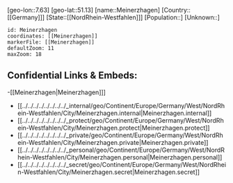 ﻿---
location: [51.13,7.63]
mapzoom: [7,12] 
mapmarker: city 
type: City
tags:
- geo/City


SpocWebEntityId: 32383
isDeleted: false
confidential: public

---
[geo-lon::7.63]
[geo-lat::51.13]
[name::Meinerzhagen]
[Country::[[Germany]]]
[State::[[NordRhein-Westfahlen]]]
[Population::]
[Unknown::]


```leaflet
id: Meinerzhagen
coordinates: [[Meinerzhagen]]
markerFile: [[Meinerzhagen]]
defaultZoom: 11 
maxZoom: 18
```


## Confidential Links & Embeds: 
-[[Meinerzhagen|Meinerzhagen]]] 
- [[../../../../../../../../_internal/geo/Continent/Europe/Germany/West/NordRhein-Westfahlen/City/Meinerzhagen.internal|Meinerzhagen.internal]] 
- [[../../../../../../../../_protect/geo/Continent/Europe/Germany/West/NordRhein-Westfahlen/City/Meinerzhagen.protect|Meinerzhagen.protect]] 
- [[../../../../../../../../_private/geo/Continent/Europe/Germany/West/NordRhein-Westfahlen/City/Meinerzhagen.private|Meinerzhagen.private]] 
- [[../../../../../../../../_personal/geo/Continent/Europe/Germany/West/NordRhein-Westfahlen/City/Meinerzhagen.personal|Meinerzhagen.personal]] 
- [[../../../../../../../../_secret/geo/Continent/Europe/Germany/West/NordRhein-Westfahlen/City/Meinerzhagen.secret|Meinerzhagen.secret]] 
